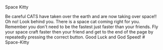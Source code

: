 Space Kitty

Be careful CATS have taken over the earth and are now taking over space!! Oh no! Look behind you. There is a space cat coming right for you. Remember you don't need to be the fastest just faster than your friends. Fly your space craft faster then your friend and get to the end of the page by repeatedly pressing the correct button. Good Luck and God Speed! # Space-Kitty
